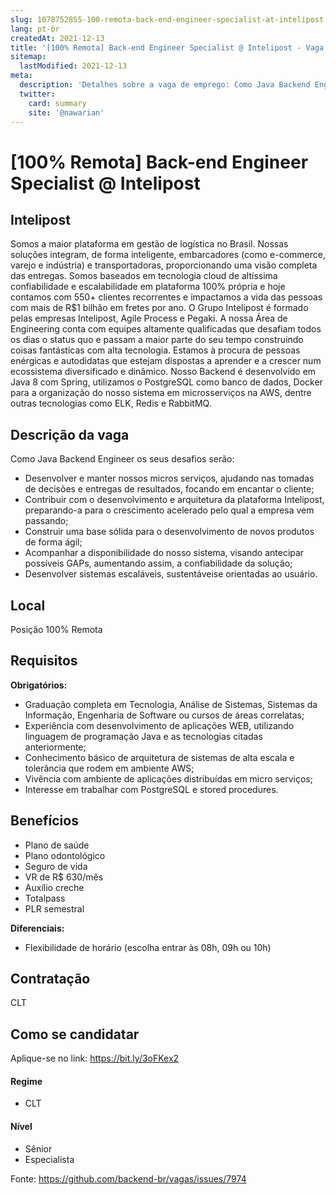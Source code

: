 ```yaml
---
slug: 1078752855-100-remota-back-end-engineer-specialist-at-intelipost
lang: pt-br
createdAt: 2021-12-13
title: '[100% Remota] Back-end Engineer Specialist @ Intelipost - Vaga de Emprego'
sitemap:
  lastModified: 2021-12-13
meta:
  description: 'Detalhes sobre a vaga de emprego: Como Java Backend Engineer os seus desafios serão: - Desenvolver e manter nossos micros serviços, ajudando nas tomadas de decisões e entregas de resultados, focando em encantar o cliente; - Contribuir com o desenvolvimento e arquitetura da plataforma Intelipost, preparando-a para o crescimento acelerado pelo qual a empresa vem passando; - Construir uma base sólida para o desenvolvimento de novos produtos de forma ágil; - Acompanhar a disponibilidade do nosso sistema, visando antecipar possíveis GAPs, aumentando assim, a confiabilidade da solução; - Desenvolver sistemas escaláveis, sustentáveis​​e orientadas ao usuário.'
  twitter:
    card: summary
    site: '@nawarian'
---
```


# [100% Remota] Back-end Engineer Specialist @ Intelipost


## Intelipost

Somos a maior plataforma em gestão de logística no Brasil. Nossas soluções integram, de forma inteligente, embarcadores (como e-commerce, varejo e indústria) e transportadoras, proporcionando uma visão completa das entregas.
Somos baseados em tecnologia cloud de altíssima confiabilidade e escalabilidade em plataforma 100% própria e hoje contamos com 550+ clientes recorrentes e impactamos a vida das pessoas com mais de R$1 bilhão em fretes por ano.
O Grupo Intelipost é formado pelas empresas Intelipost, Agile Process e Pegaki.
A nossa Área de Engineering conta com equipes altamente qualificadas que desafiam todos os dias o status quo e passam a maior parte do seu tempo construindo coisas fantásticas com alta tecnologia. Estamos à procura de pessoas enérgicas e autodidatas que estejam dispostas a aprender e a crescer num ecossistema diversificado e dinâmico.
Nosso Backend é desenvolvido em Java 8 com Spring, utilizamos o PostgreSQL como banco de dados, Docker para a organização do nosso sistema em microsserviços na AWS, dentre outras tecnologias como ELK, Redis e RabbitMQ. 

## Descrição da vaga

Como Java Backend Engineer os seus desafios serão:
- Desenvolver e manter nossos micros serviços, ajudando nas tomadas de decisões e entregas de resultados, focando em encantar o cliente;
- Contribuir com o desenvolvimento e arquitetura da plataforma Intelipost, preparando-a para o crescimento acelerado pelo qual a empresa vem passando;
- Construir uma base sólida para o desenvolvimento de novos produtos de forma ágil;
- Acompanhar a disponibilidade do nosso sistema, visando antecipar possíveis GAPs, aumentando assim, a confiabilidade da solução;
- Desenvolver sistemas escaláveis, sustentáveis​​e orientadas ao usuário.

## Local

Posição 100% Remota

## Requisitos

**Obrigatórios:**
- Graduação completa em Tecnologia, Análise de Sistemas, Sistemas da Informação, Engenharia de Software ou cursos de áreas correlatas;
- Experiência com desenvolvimento de aplicações WEB, utilizando linguagem de programação Java e as tecnologias citadas anteriormente;
- Conhecimento básico de arquitetura de sistemas de alta escala e tolerância que rodem em ambiente AWS;
- Vivência com ambiente de aplicações distribuídas em micro serviços;
- Interesse em trabalhar com PostgreSQL e stored procedures.

## Benefícios

- Plano de saúde
- Plano odontológico
- Seguro de vida
- VR de R$ 630/mês
- Auxílio creche
- Totalpass
- PLR semestral

**Diferenciais:**
- Flexibilidade de horário (escolha entrar às 08h, 09h ou 10h)

## Contratação

CLT

## Como se candidatar

Aplique-se no link:  https://bit.ly/3oFKex2

#### Regime
- CLT

#### Nível
- Sênior
- Especialista




Fonte: https://github.com/backend-br/vagas/issues/7974